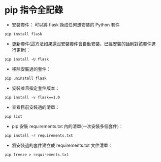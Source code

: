 # pip 指令全記錄

- 安裝套件： 可以將 flask 換成任何想安裝的 Python 套件
```
pip install flask
```
- 更新套件(這方法如果還沒安裝套件會自動安裝，已經安裝的話則對該套件進行更新)：
```
pip install -U flask
```
- 移除安裝過的套件：
```
pip uninstall flask
```
- 安裝並且指定套件版本：
```
pip install -v flask==1.0
```
- 查看目前安裝過的清單：
```
pip list
```
- pip 安裝 requirements.txt 內的清單(一次安裝多個套件)：
```
pip install -r requirements.txt 
```
- 將安裝過的套件建立成 requirements.txt 文件清單：
```
pip freeze > requirements.txt
```

